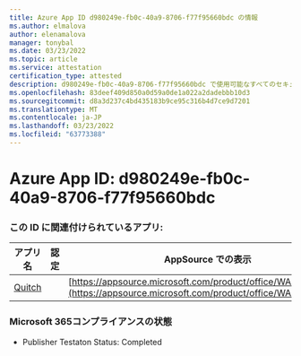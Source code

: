 ```yaml
---
title: Azure App ID d980249e-fb0c-40a9-8706-f77f95660bdc の情報
ms.author: elmalova
author: elenamalova
manager: tonybal
ms.date: 03/23/2022
ms.topic: article
ms.service: attestation
certification_type: attested
description: d980249e-fb0c-40a9-8706-f77f95660bdc で使用可能なすべてのセキュリティおよびコンプライアンス情報。
ms.openlocfilehash: 83deef409d850a0d59a0de1a022a2dadebbb10d3
ms.sourcegitcommit: d8a3d237c4bd435183b9ce95c316b4d7ce9d7201
ms.translationtype: MT
ms.contentlocale: ja-JP
ms.lasthandoff: 03/23/2022
ms.locfileid: "63773388"
---
```

# <a name="azure-app-id-d980249e-fb0c-40a9-8706-f77f95660bdc"></a>Azure App ID: d980249e-fb0c-40a9-8706-f77f95660bdc


### <a name="apps-associated-with-this-id"></a>この ID に関連付けられているアプリ:
| **アプリ名** | **認定** | **AppSource での表示** |
|--------------|---------------|-----------------------|
| [Quitch](../forward/WA200003683.md) |  | [https://appsource.microsoft.com/product/office/WA200003683](https://appsource.microsoft.com/product/office/WA200003683) |

### <a name="microsoft-365-app-compliance-status"></a>Microsoft 365コンプライアンスの状態
- Publisher Testaton Status: Completed
